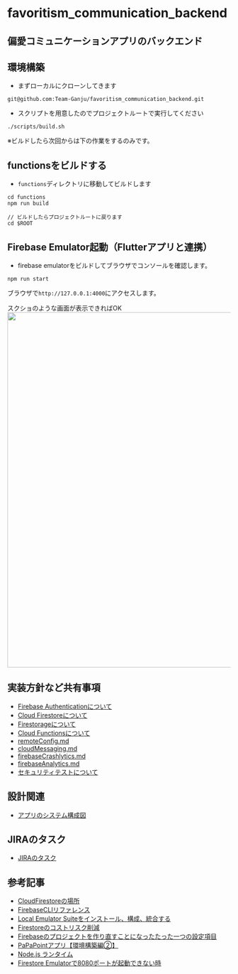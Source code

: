 # favoritism_communication_backend
## 偏愛コミュニケーションアプリのバックエンド

## 環境構築

- まずローカルにクローンしてきます

```
git@github.com:Team-Ganju/favoritism_communication_backend.git
```

- スクリプトを用意したのでプロジェクトルートで実行してください

```
./scripts/build.sh
```

※ビルドしたら次回からは下の作業をするのみです。

## functionsをビルドする

- `functions`ディレクトリに移動してビルドします

```
cd functions
npm run build

// ビルドしたらプロジェクトルートに戻ります
cd $ROOT
```

## Firebase Emulator起動（Flutterアプリと連携）

- firebase emulatorをビルドしてブラウザでコンソールを確認します。

```
npm run start
```

ブラウザで`http://127.0.0.1:4000`にアクセスします。

スクショのような画面が表示できればOK
<img src="https://user-images.githubusercontent.com/25321380/204584975-9f98b913-2987-4af6-9cf9-b7d0534f25d6.png" width=800>

## 実装方針など共有事項

- [Firebase Authenticationについて](./docs/firebaseAuthentication.md)
- [Cloud Firestoreについて](./docs/firestore.md)
- [Firestorageについて](./docs/firestorage.md)
- [Cloud Functionsについて](./docs/functions.md)
- [remoteConfig.md](./docs/remoteConfig.md)
- [cloudMessaging.md](./docs/cloudMessaging.md)
- [firebaseCrashlytics.md](./docs/firebaseCrashlytics.md)
- [firebaseAnalytics.md](./docs/firebaseAnalytics.md)
- [セキュリティテストについて](./docs/security-test/security-test.md)

## 設計関連
- [アプリのシステム構成図](https://github.com/Team-Ganju/favoritism_communication/blob/develop/docs/app-design/app-system-diagram/app-system-diagram.md)

## JIRAのタスク

- [JIRAのタスク](https://joint-dev.atlassian.net/browse/FC-107)

## 参考記事
- [CloudFirestoreの場所](https://firebase.google.com/docs/firestore/locations)
- [FirebaseCLIリファレンス](https://firebase.google.com/docs/cli#windows-npm)
- [Local Emulator Suiteをインストール、構成、統合する](https://firebase.google.com/docs/emulator-suite/install_and_configure?authuser=0)
- [Firestoreのコストリスク削減](https://rinoguchi.net/2020/08/firestore-cost-risk.html)
- [Firebaseのプロジェクトを作り直すことになったたった一つの設定項目](https://qiita.com/qrusadorz/items/99432fac6cbc93ebaff2)
- [PaPaPointアプリ【環境構築編②】](https://bellbellbell.info/2020/10/papapoint-environment-firebase/)
- [Node.js ランタイム](https://cloud.google.com/functions/docs/concepts/nodejs-runtime#console)
- [Firestore Emulatorで8080ポートが起動できない時](https://qiita.com/HisakoIsaka/items/03ed541438572a3cc6e7)
